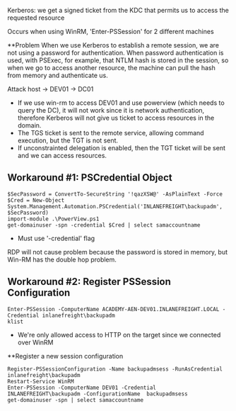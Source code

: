 Kerberos: we get a signed ticket from the KDC that permits us to access the requested resource

Occurs when using WinRM, 'Enter-PSSession' for 2 different machines

**Problem
When we use Kerberos to establish a remote session, we are not using a password for authentication. When password authentication is used, with PSExec, for example, that NTLM hash is stored in the session, so when we go to access another resource, the machine can pull the hash from memory and authenticate us.

Attack host -> DEV01 -> DC01
- If we use win-rm to access DEV01 and use powerview (which needs to query the DC), it will not work since it is network authentication, therefore Kerberos will not give us ticket to access resources in the domain.
- The TGS ticket is sent to the remote service, allowing command execution, but the TGT is not sent.
- If unconstrainted delegation is enabled, then the TGT ticket will be sent and we can access resources.


## Workaround #1: PSCredential Object
```
$SecPassword = ConvertTo-SecureString '!qazXSW@' -AsPlainText -Force
$Cred = New-Object System.Management.Automation.PSCredential('INLANEFREIGHT\backupadm', $SecPassword)
import-module .\PowerView.ps1
get-domainuser -spn -credential $Cred | select samaccountname
```
- Must use '-credential' flag

RDP will not cause problem because the password is stored in memory, but Win-RM has the double hop problem.


## Workaround #2: Register PSSession Configuration
```
Enter-PSSession -ComputerName ACADEMY-AEN-DEV01.INLANEFREIGHT.LOCAL -Credential inlanefreight\backupadm
klist
```
- We're only allowed access to HTTP on the target since we connected over WinRM

**Register a new session configuration
```
Register-PSSessionConfiguration -Name backupadmsess -RunAsCredential inlanefreight\backupadm
Restart-Service WinRM
Enter-PSSession -ComputerName DEV01 -Credential INLANEFREIGHT\backupadm -ConfigurationName  backupadmsess
get-domainuser -spn | select samaccountname
```

